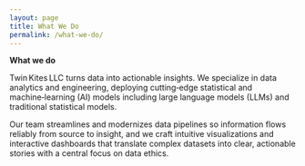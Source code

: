 ```yaml
---
layout: page
title: What We Do
permalink: /what-we-do/
---
```


**What we do**

Twin Kites LLC turns data into actionable insights. We specialize in data analytics and engineering, deploying cutting‑edge statistical and machine‑learning (AI) models including large language models (LLMs) and traditional statistical models.  

Our team streamlines and modernizes data pipelines so information flows reliably from source to insight, and we craft intuitive visualizations and interactive dashboards that translate complex datasets into clear, actionable stories with a central focus on data ethics.
